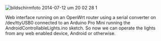 ![bildschirmfoto 2014-07-12 um 20 02 28 1](https://cloud.githubusercontent.com/assets/2480569/3562386/c8008754-09ee-11e4-9881-d50cc3a5e4d7.png)


Web interface running on an OpenWrt router using a serial converter on /dev/ttyUSB0 connected to an Arduino Pro Mini running the AndroidControllableLights.ino sketch. So now we can operate the lights from any web enabled device, Android or otherwise.
